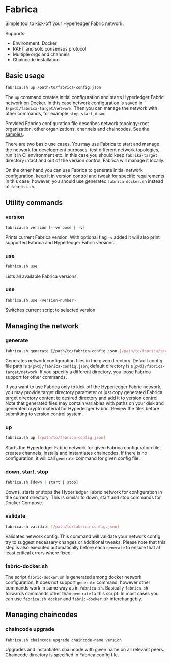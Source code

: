 # Fabrica

Simple tool to kick-off your Hyperledger Fabric network.

Supports:

* Environment: Docker
* RAFT and solo consensus protocol
* Multiple orgs and channels
* Chaincode installation

## Basic usage

```bash
fabrica.sh up /path/to/fabrica-config.json
```

The `up` command creates initial configuration and starts Hyperledger Fabric network on Docker. In this case network configuration is saved in `$(pwd)/fabrica-target/network`. Then you can manage the network with other commands, for example `stop`, `start`, `down`.

Provided Fabrica configuration file describes network topology: root organization, other organizations, channels and chaincodes. See the [samples](https://github.com/softwaremill/fabrica/blob/main/samples/).

There are two basic use cases. You may use Fabrica to start and manage the network for development purposes, test different network topologies, run it in CI environment etc. In this case you should keep `fabrika-target` directory intact and out of the version control. Fabrica will manage it locally.

On the other hand you can use Fabrica to generate initial network configuration, keep it in version control and tweak for specific requirements. In this case, however, you should use generated `fabrica-docker.sh` instead of `fabrica.sh`.

## Utility commands

### version
```bash
fabrica.sh version [--verbose | -v]
```
Prints current Fabrica version. With optional flag `-v` added it will also print supported Fabrica and Hyperledger Fabric versions.

### use
```bash
fabrica.sh use
```   

Lists all available Fabrica versions.

### use <version-number>
```bash
fabrica.sh use <version-number>
```   

Switches current script to selected version


## Managing the network

### generate

```bash
fabrica.sh generate [/path/to/fabrica-config.json [/path/to/fabrica/target]]
```

Generates network configuration files in the given directory. Default config file path is `$(pwd)/fabrica-config.json`, default directory is `$(pwd)/fabrica-target/network`. If you specify a different directory, you loose Fabrica support for other commands.

If you want to use Fabrica only to kick off the Hyperledger Fabric network, you may provide target directory parameter or just copy generated Fabrica target directory content to desired directory and add it to version control. Note that generated files may contain variables with paths on your disk and generated crypto material for Hyperledger Fabric. Review the files before submitting to version control system.

### up

```bash
fabrica.sh up [/path/to/fabrica-config.json]
```

Starts the Hyperledger Fabric network for given Fabrica configuration file, creates channels, installs and instantiates chaincodes. If there is no configuration, it will call `generate` command for given config file.

### down, start, stop

```bash
fabrica.sh [down | start | stop]
```

Downs, starts or stops the Hyperledger Fabric network for configuration in the current directory. This is similar to down, start and stop commands for Docker Compose.

### validate
```bash
fabrica.sh validate [/path/to/fabrica-config.json]
```

Validates network config. This command will validate your network config try to suggest necessary changes or additional tweaks. Please note that this step is also executed automatically before each `generate` to ensure that at least critical errors where fixed. 

### fabric-docker.sh

The script `fabric-docker.sh` is generated among docker network configuration. It does not support `generate` command, however other commands work in same way as in `fabrica.sh`. Basically `fabrica.sh` forwards commands other than `generate` to this script. In most cases you can use `fabrica.sh docker` and `fabric-docker.sh` interchangebly.

## Managing chaincodes

### chaincode upgrade

```bash
fabrica.sh chaincode upgrade chaincode-name version
```

Upgrades and instantiates chaincode with given name on all relevant peers. Chaincode directory is specified in Fabrica config file.
